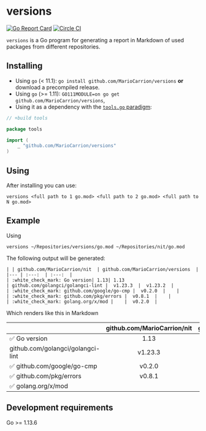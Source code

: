 # versions

[![Go Report Card](https://goreportcard.com/badge/github.com/MarioCarrion/versions)](https://goreportcard.com/report/github.com/MarioCarrion/versions)
[![Circle CI](https://circleci.com/gh/MarioCarrion/versions.svg?style=svg)](https://circleci.com/gh/MarioCarrion/versions)

`versions` is a Go program for generating a report in Markdown of used packages from different repositories.

## Installing

* Using `go` (< 11.1): `go install github.com/MarioCarrion/versions` **or** download a precompiled release.
* Using `go` (>= 1.11): `GO111MODULE=on go get github.com/MarioCarrion/versions`,
* Using it as a dependency with the [`tools.go` paradigm](https://github.com/go-modules-by-example/index/blob/master/010_tools/README.md):

```go
// +build tools

package tools

import (
	_ "github.com/MarioCarrion/versions"
)
```

## Using

After installing you can use:

```
versions <full path to 1 go.mod> <full path to 2 go.mod> <full path to N go.mod>
```

## Example

Using

```
versions ~/Repositories/versions/go.mod ~/Repositories/nit/go.mod
```

The following output will be generated:

```
| | github.com/MarioCarrion/nit  | github.com/MarioCarrion/versions  |
|--- | :---:  | :---:  |
| :white_check_mark: Go version| 1.13| 1.13
| github.com/golangci/golangci-lint |  v1.23.3  |  v1.23.2  |
| :white_check_mark: github.com/google/go-cmp |  v0.2.0  |    |
| :white_check_mark: github.com/pkg/errors |  v0.8.1  |    |
| :white_check_mark: golang.org/x/mod |    |  v0.2.0  |
```

Which renders like this in Markdown

| | github.com/MarioCarrion/nit  | github.com/MarioCarrion/versions  |
|--- | :---:  | :---:  |
| :white_check_mark: Go version| 1.13| 1.13
| github.com/golangci/golangci-lint |  v1.23.3  |  v1.23.2  |
| :white_check_mark: github.com/google/go-cmp |  v0.2.0  |    |
| :white_check_mark: github.com/pkg/errors |  v0.8.1  |    |
| :white_check_mark: golang.org/x/mod |    |  v0.2.0  |

## Development requirements

Go >= 1.13.6
